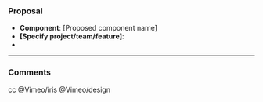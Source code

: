 ### Proposal
- **Component**: [Proposed component name]
- **[Specify project/team/feature]**: 
- 

***
### Comments
cc @Vimeo/iris @Vimeo/design 
